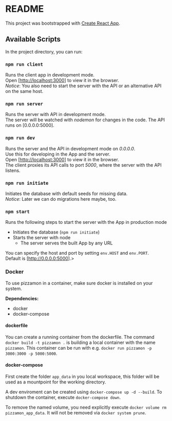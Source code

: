 # README

This project was bootstrapped with [Create React App](<https://github.com/facebook/create-react-app>).

## Available Scripts

In the project directory, you can run:

### `npm run client`

Runs the client app in development mode.  
Open [<http://localhost:3000>] to view it in the browser.  
*Notice*: You also need to start the server with the API
or an alternative API on the same host.

### `npm run server`

Runs the server with API in development mode.  
The server will be watched with *nodemon* for changes in the code.
The API runs on [0.0.0.0:5000].

### `npm run dev`

Runs the server and the API in development mode on *0.0.0.0*.  
Use this for developing in the App and the server.  
Open [<http://localhost:3000>] to view it in the browser.  
The client proxies its API calls to port *5000*, where the server
with the API listens.

### `npm run initiate`

Initiates the database with default seeds for missing data.  
*Notice*: Later we can do migrations here maybe, too.

### `npm start`

Runs the following steps to start the server with the App in production mode

* Initiates the database (`npm run initiate`)
* Starts the server with node
  * The server serves the built App by any URL

You can specify the host and port by setting `env.HOST` and `env.PORT`.  
Default is [<http://0.0.0.0:5000>].>

### Docker

To use pizzamon in a container, make sure docker is installed on your system.

**Dependencies:**

* docker
* docker-compose

#### dockerfile

You can create a running container from the dockerfile. The command `docker build -t pizzamon .` is building a local container with the name `pizzamon`. This container can be run with e.g. `docker run pizzamon -p 3000:3000 -p 5000:5000`.

#### docker-compose

First create the folder `app_data` in you local workspace, this folder will be used as a mountpoint for the working directory.

A dev enviroment can be created using `docker-compose up -d --build`. To shutdown the container, execute `docker-compose down`.

To remove the named volume, you need explicitly execute `docker volume rm pizzamon_app_data`. It will not be removed via `docker system prune`.
